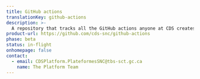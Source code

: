 ```yaml
---
title: GitHub actions
translationKey: github-actions
description: >-
  A repository that tracks all the GitHub actions anyone at CDS creates.
product-url: https://github.com/cds-snc/github-actions
phase: beta
status: in-flight
onhomepage: false
contact:
  - email: CDSPlatform.PlateformesSNC@tbs-sct.gc.ca
    name: The Platform Team
---
```

